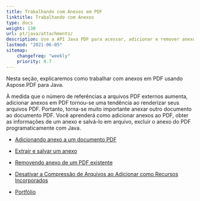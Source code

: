 ```yaml
---
title: Trabalhando com Anexos em PDF 
linktitle: Trabalhando com Anexos
type: docs
weight: 130
url: pt/java/attachments/
description: Use a API Java PDF para acessar, adicionar e remover anexos em arquivos PDF usando Java dentro de suas aplicações. Guia completo com exemplos de código Java.
lastmod: "2021-06-05"
sitemap:
    changefreq: "weekly"
    priority: 0.7
---
```


Nesta seção, explicaremos como trabalhar com anexos em PDF usando Aspose.PDF para Java.

À medida que o número de referências a arquivos PDF externos aumenta, adicionar anexos em PDF tornou-se uma tendência ao renderizar seus arquivos PDF. Portanto, torna-se muito importante anexar outro documento ao documento PDF. Você aprenderá como adicionar anexos ao PDF, obter as informações de um anexo e salvá-lo em arquivo, excluir o anexo do PDF programaticamente com Java.

- [Adicionando anexo a um documento PDF](/pdf/java/add-attachment-to-pdf-document/)
- [Extrair e salvar um anexo](/pdf/java/extract-and-save-an-attachment/)

- [Removendo anexo de um PDF existente](/pdf/java/removing-attachment-from-an-existing-pdf/)
- [Desativar a Compressão de Arquivos ao Adicionar como Recursos Incorporados](/pdf/java/disable-files-compression-when-adding-as-embedded-resources/)
- [Portfólio](/pdf/java/portfolio/)